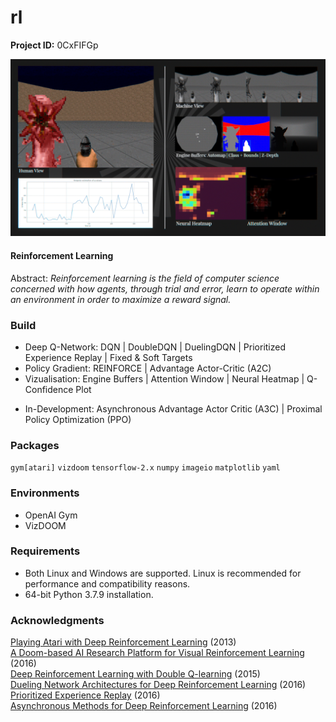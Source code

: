 # rl

**Project ID:** 0CxFIFGp

![alt text](https://github.com/epochlab/rl/blob/main/sample.png)

#### Reinforcement Learning
Abstract: *Reinforcement learning is the field of computer science concerned with how agents, through trial and error, learn to operate within an environment in order to maximize a reward signal.*

### Build
- Deep Q-Network: DQN | DoubleDQN | DuelingDQN | Prioritized Experience Replay | Fixed & Soft Targets
- Policy Gradient: REINFORCE | Advantage Actor-Critic (A2C)
- Vizualisation: Engine Buffers | Attention Window | Neural Heatmap | Q-Confidence Plot

+ In-Development: Asynchronous Advantage Actor Critic (A3C) | Proximal Policy Optimization (PPO)

### Packages
`gym[atari]` `vizdoom` `tensorflow-2.x` `numpy` `imageio` `matplotlib` `yaml`

### Environments
- OpenAI Gym
- VizDOOM

### Requirements
- Both Linux and Windows are supported. Linux is recommended for performance and compatibility reasons.
- 64-bit Python 3.7.9 installation.

### Acknowledgments
[Playing Atari with Deep Reinforcement Learning](https://arxiv.org/pdf/1312.5602v1.pdf) (2013)<br />
[A Doom-based AI Research Platform for Visual Reinforcement Learning](https://arxiv.org/pdf/1605.02097.pdf) (2016)<br />
[Deep Reinforcement Learning with Double Q-learning](https://arxiv.org/pdf/1509.06461.pdf) (2015)<br />
[Dueling Network Architectures for Deep Reinforcement Learning](https://arxiv.org/pdf/1511.06581.pdf) (2016)<br />
[Prioritized Experience Replay](https://arxiv.org/pdf/1511.05952.pdf) (2016)<br />
[Asynchronous Methods for Deep Reinforcement Learning](https://arxiv.org/pdf/1602.01783.pdf) (2016)
